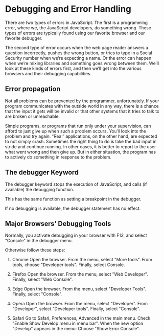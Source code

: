 # Debugging and Error Handling

There are two types of errors in JavaScript. The first is a programming error, where we, the JavaScript developers, do something wrong. These types of errors are typically found using our favorite browser and our favorite debugger.

The second type of error occurs when the web page reader answers a question incorrectly, pushes the wrong button, or tries to type in a Social Security number when we’re expecting a name. Or the error can happen when we’re mixing libraries and something goes wrong between them. We’ll look at these kinds of errors first, and then we’ll get into the various browsers and their debugging capabilities.

## Error propagation

Not all problems can be prevented by the programmer, unfortunately. If your program communicates with the outside world in any way, there is a chance that the input it gets will be invalid or that other systems that it tries to talk to are broken or unreachable.

Simple programs, or programs that run only under your supervision, can afford to just give up when such a problem occurs. You’ll look into the problem and try again. “Real” applications, on the other hand, are expected to not simply crash. Sometimes the right thing to do is take the bad input in stride and continue running. In other cases, it is better to report to the user what went wrong and then give up. But in either situation, the program has to actively do something in response to the problem.

## The debugger Keyword

The debugger keyword stops the execution of JavaScript, and calls (if available) the debugging function.

This has the same function as setting a breakpoint in the debugger.

If no debugging is available, the debugger statement has no effect.

## Major Browsers' Debugging Tools

Normally, you activate debugging in your browser with F12, and select "Console" in the debugger menu.

Otherwise follow these steps:

1. Chrome
Open the browser.
From the menu, select "More tools".
From tools, choose "Developer tools".
Finally, select Console.

2. Firefox
Open the browser.
From the menu, select "Web Developer".
Finally, select "Web Console".

3. Edge
Open the browser.
From the menu, select "Developer Tools".
Finally, select "Console".

4. Opera
Open the browser.
From the menu, select "Developer".
From "Developer", select "Developer tools".
Finally, select "Console".

5. Safari
Go to Safari, Preferences, Advanced in the main menu.
Check "Enable Show Develop menu in menu bar".
When the new option "Develop" appears in the menu:
Choose "Show Error Console".
